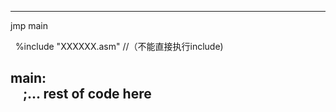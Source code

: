 -------------------------------------------
jmp main <br/>

&nbsp; %include "XXXXXX.asm" //（不能直接执行include)<br/>
 
main: <br/>
  &nbsp; &nbsp; ;... rest of code here
--------------------------------------------  
